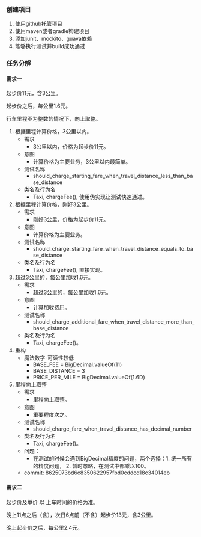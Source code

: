 ### 创建项目
1. 使用github托管项目
2. 使用maven或者gradle构建项目
3. 添加junit、mockito、guava依赖
4. 能够执行测试并build成功通过

### 任务分解

#### 需求一

起步价11元，含3公里。

起步价之后，每公里1.6元。

行车里程不为整数的情况下，向上取整。

1. 根据里程计算价格，3公里以内。
   * 需求
      * 3公里以内，价格为起步价11元。
   * 意图
      * 计算价格为主要业务，3公里以内最简单。
   * 测试名称
      * should_charge_starting_fare_when_travel_distance_less_than_base_distance
   * 类名及行为名
      * Taxi, chargeFee(), 使用伪实现让测试快速通过。
2. 根据里程计算价格，刚好3公里。
   * 需求
      * 刚好3公里，价格为起步价11元。
   * 意图
      * 计算价格为主要业务。
   * 测试名称
      * should_charge_starting_fare_when_travel_distance_equals_to_base_distance
   * 类名及行为名
      * Taxi, chargeFee(), 直接实现。
3. 超过3公里的，每公里加收1.6元。
   * 需求
     * 超过3公里的，每公里加收1.6元。
   * 意图
     * 计算加收费用。
   * 测试名称
     * should_charge_additional_fare_when_travel_distance_more_than_base_distance
   * 类名及行为名
     * Taxi, chargeFee()。
4. 重构
   * 魔法数字-可读性较低
     * BASE_FEE = BigDecimal.valueOf(11)
     * BASE_DISTANCE = 3
     * PRICE_PER_MILE = BigDecimal.valueOf(1.6D) 
5. 里程向上取整
   * 需求
     * 里程向上取整。
   * 意图
     * 重要程度次之。
   * 测试名称
     * should_charge_fare_when_travel_distance_has_decimal_number
   * 类名及行为名
     * Taxi, chargeFee()。
   * 问题：
     * 在测试的时候会遇到BigDecimal精度的问题，两个选择：1. 统一所有的精度问题， 2. 暂时忽略，在测试中都乘以100。
   * commit: 8625073bd6c8350622957fbd0cddcd18c34014eb
#### 需求二

起步价及单价 以 上车时间的价格为准。

晚上11点之后（含），次日6点前（不含）起步价13元，含3公里。

晚上起步价之后，每公里2.4元。                                         